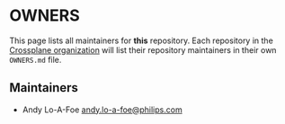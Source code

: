 # OWNERS

This page lists all maintainers for **this** repository. Each repository in the [Crossplane
organization](https://github.com/crossplane/) will list their repository maintainers in their own
`OWNERS.md` file.

## Maintainers

* Andy Lo-A-Foe <andy.lo-a-foe@philips.com>
